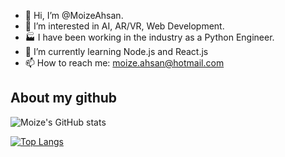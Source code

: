 - 👋 Hi, I’m @MoizeAhsan.
- 👀 I’m interested in AI, AR/VR, Web Development.
- 🏭 I have been working in the industry as a Python Engineer.
- 🌱 I’m currently learning Node.js and React.js
- 📫 How to reach me: moize.ahsan@hotmail.com


<h2>About my github</h2>

![Moize's GitHub stats](https://github-readme-stats.vercel.app/api?username=MoizeAhsan&show_icons=true&theme=radical&count_private=true&include_all_commits=true)

[![Top Langs](https://github-readme-stats.vercel.app/api/top-langs/?username=MoizeAhsan&theme=radical&hide=html&layout=compact&card_width=445)](https://github.com/anuraghazra/github-readme-stats)
<!---
MoizeAhsan/MoizeAhsan is a ✨ special ✨ repository because its `README.md` (this file) appears on your GitHub profile.
You can click the Preview link to take a look at your changes.
--->
